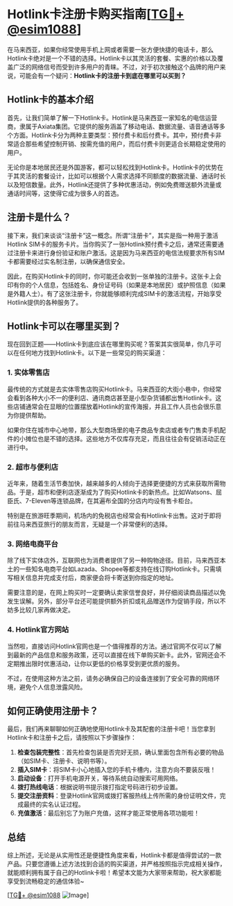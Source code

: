 # Hotlink卡注册卡购买指南[[TG💪+ @esim1088](https://t.me/s/esim1088)]

在马来西亚，如果你经常使用手机上网或者需要一张方便快捷的电话卡，那么Hotlink卡绝对是一个不错的选择。Hotlink卡以其灵活的套餐、实惠的价格以及覆盖广泛的网络信号而受到许多用户的青睐。不过，对于初次接触这个品牌的用户来说，可能会有一个疑问：**Hotlink卡的注册卡到底在哪里可以买到？**

## Hotlink卡的基本介绍

首先，让我们简单了解一下Hotlink卡。Hotlink是马来西亚一家知名的电信运营商，隶属于Axiata集团。它提供的服务涵盖了移动电话、数据流量、语音通话等多个方面。Hotlink卡分为两种主要类型：预付费卡和后付费卡。其中，预付费卡非常适合那些希望控制开销、按需充值的用户，而后付费卡则更适合长期稳定使用的用户。

无论你是本地居民还是外国游客，都可以轻松找到Hotlink卡。Hotlink卡的优势在于其灵活的套餐设计，比如可以根据个人需求选择不同额度的数据流量、通话时长以及短信数量。此外，Hotlink还提供了多种优惠活动，例如免费赠送额外流量或通话时间等，这使得它成为很多人的首选。

## 注册卡是什么？

接下来，我们来谈谈“注册卡”这一概念。所谓“注册卡”，其实是指一种用于激活Hotlink SIM卡的服务卡片。当你购买了一张Hotlink预付费卡之后，通常还需要通过注册卡来进行身份验证和账户激活。这是因为马来西亚的电信法规要求所有SIM卡都需要经过实名制注册，以确保通信安全。

因此，在购买Hotlink卡的同时，你可能还会收到一张单独的注册卡。这张卡上会印有你的个人信息，包括姓名、身份证号码（如果是本地居民）或护照信息（如果是外籍人士）。有了这张注册卡，你就能够顺利完成SIM卡的激活流程，开始享受Hotlink提供的各种服务了。

## Hotlink卡可以在哪里买到？

现在回到正题——Hotlink卡到底应该在哪里购买呢？答案其实很简单，你几乎可以在任何地方找到Hotlink卡。以下是一些常见的购买渠道：

### 1. 实体零售店

最传统的方式就是去实体零售店购买Hotlink卡。马来西亚的大街小巷中，你经常会看到各种大小不一的便利店、通讯商店甚至是小型杂货铺都出售Hotlink卡。这些店铺通常会在显眼的位置摆放着Hotlink的宣传海报，并且工作人员也会很乐意为你提供帮助。

如果你住在城市中心地带，那么大型商场里的电子商品专卖店或者专门售卖手机配件的小摊位也是不错的选择。这些地方不仅库存充足，而且往往会有促销活动正在进行中。

### 2. 超市与便利店

近年来，随着生活节奏加快，越来越多的人倾向于选择更便捷的方式来获取所需物品。于是，超市和便利店逐渐成为了购买Hotlink卡的新热点。比如Watsons、屈臣氏、7-Eleven等连锁品牌，在其遍布全国的分店内均设有售卡柜台。

特别是在旅游旺季期间，机场内的免税店也经常会有Hotlink卡出售。这对于即将前往马来西亚旅行的朋友而言，无疑是一个非常便利的选择。

### 3. 网络电商平台

除了线下实体店外，互联网也为消费者提供了另一种购物途径。目前，马来西亚本土的一些知名电商平台如Lazada、Shopee等都支持在线订购Hotlink卡。只需填写相关信息并完成支付后，商家便会将卡寄送到你指定的地址。

需要注意的是，在网上购买时一定要确认卖家信誉良好，并仔细阅读商品描述以免发生误解。另外，部分平台还可能提供额外折扣或礼品赠送作为促销手段，所以不妨多比较几家再做决定。

### 4. Hotlink官方网站

当然啦，直接访问Hotlink官网也是一个值得推荐的方法。通过官网不仅可以了解到最新的产品信息和服务政策，还可以直接在线下单购买新卡。此外，官网还会不定期推出限时优惠活动，让你以更低的价格享受到更优质的服务。

不过，在使用这种方法之前，请务必确保自己的设备连接到了安全可靠的网络环境，避免个人信息泄露风险。

## 如何正确使用注册卡？

最后，我们再来聊聊如何正确地使用Hotlink卡及其配套的注册卡吧！当您拿到Hotlink卡和注册卡之后，请按照以下步骤操作：

1. **检查包装完整性**：首先检查包装是否完好无损，确认里面包含所有必要的物品（如SIM卡、注册卡、说明书等）。
2. **插入SIM卡**：将SIM卡小心地插入您的手机卡槽内，注意方向不要装反哦！
3. **启动设备**：打开手机电源开关，等待系统自动搜索可用网络。
4. **拨打热线电话**：根据说明书提示拨打指定号码进行初步设置。
5. **提交注册资料**：登录Hotlink官网或拨打客服热线上传所需的身份证明文件，完成最终的实名认证过程。
6. **充值激活**：最后别忘了为账户充值，这样才能正常使用各项功能啦！

## 总结

综上所述，无论是从实用性还是便捷性角度来看，Hotlink卡都是值得尝试的一款产品。只要您遵循上述方法找到合适的购买渠道，并严格按照指示完成相关操作，就能顺利拥有属于自己的Hotlink卡啦！希望本文能为大家带来帮助，祝大家都能享受到流畅稳定的通信体验~

[[TG💪+ @esim1088](https://t.me/s/esim1088) ![Image](https://i.postimg.cc/4NQfJmqS/Snipaste-2025-05-13-00-14-12.png)]